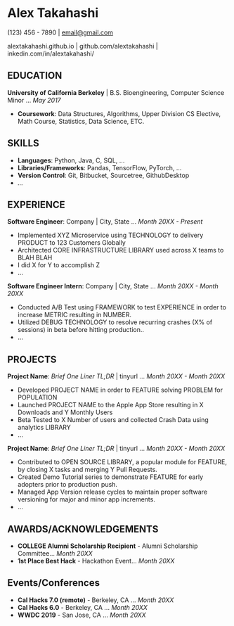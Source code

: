 # Alex Takahashi

(123) 456 - 7890 | email@gmail.com

alextakahashi.github.io | github.com/alextakahashi | inkedin.com/in/alextakahashi/

## EDUCATION
**University of California Berkeley** | B.S. Bioengineering, Computer Science Minor ... *May 2017*
* **Coursework**: Data Structures, Algorithms, Upper Division CS Elective, Math Course, Statistics, Data Science, ETC.

## SKILLS
* **Languages**: Python, Java, C, SQL, ...
* **Libraries/Frameworks**: Pandas, TensorFlow, PyTorch, ...
* **Version Control**: Git, Bitbucket, Sourcetree, GithubDesktop
* *...*

## EXPERIENCE
**Software Engineer**: Company | City, State ... *Month 20XX - Present*
* Implemented XYZ Microservice using TECHNOLOGY to delivery PRODUCT to 123 Customers Globally
* Architected CORE INFRASTRUCTURE LIBRARY used across X teams to BLAH BLAH
* I did X for Y to accomplish Z
* ...

**Software Engineer Intern**: Company | City, State ... *Month 20XX - Month 20XX*
* Conducted A/B Test using FRAMEWORK to test EXPERIENCE in order to increase METRIC resulting in NUMBER. 
* Utilized DEBUG TECHNOLOGY to resolve recurring crashes (X% of sessions) in beta before hitting production..
* ...

## PROJECTS
**Project Name**: *Brief One Liner TL;DR* | tinyurl ... *Month 20XX - Month 20XX*
* Developed PROJECT NAME in order to FEATURE solving PROBLEM for POPULATION
* Launched PROJECT NAME to the Apple App Store resulting in X Downloads and Y Monthly Users
* Beta Tested to X Number of users and collected Crash Data using analytics LIBRARY
* ...

**Project Name**: *Brief One Liner TL;DR* | tinyurl ... *Month 20XX - Month 20XX*
* Contributed to OPEN SOURCE LIBRARY, a popular module for FEATURE, by closing X tasks and merging Y Pull Requests.
* Created Demo Tutorial series to demonstrate FEATURE for early adopters prior to production push.
* Managed App Version release cycles to maintain proper software versioning for major and minor app increments.
* ...

## AWARDS/ACKNOWLEDGEMENTS
* **COLLEGE Alumni Scholarship Recipient** - Alumni Scholarship Committee... *Month 20XX*
* **1st Place Best Hack** - Hackathon Event... *Month 20XX*

## Events/Conferences
* **Cal Hacks 7.0 (remote)** - Berkeley, CA ... *Month 20XX*
* **Cal Hacks 6.0** - Berkeley, CA ... *Month 20XX*
* **WWDC 2019** - San Jose, CA ... *Month 20XX*
